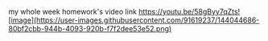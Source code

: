 my whole week homework's video link
https://youtu.be/58gByy7qZts![image](https://user-images.githubusercontent.com/91619237/144044686-80bf2cbb-944b-4093-920b-f7f2dee53e52.png)

